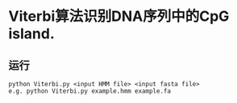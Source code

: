 # Viterbi算法识别DNA序列中的CpG island.

## 运行
	python Viterbi.py <input HMM file> <input fasta file>  
	e.g. python Viterbi.py example.hmm example.fa


 
